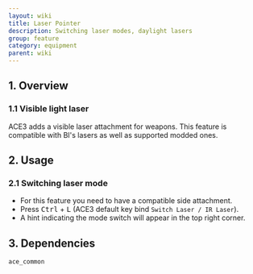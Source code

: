 ```yaml
---
layout: wiki
title: Laser Pointer
description: Switching laser modes, daylight lasers
group: feature
category: equipment
parent: wiki
---
```


## 1. Overview

### 1.1 Visible light laser
ACE3 adds a visible laser attachment for weapons. This feature is compatible with BI's lasers as well as supported modded ones.

## 2. Usage

### 2.1 Switching laser mode
- For this feature you need to have a compatible side attachment.
- Press <kbd>Ctrl</kbd> + <kbd>L</kbd> (ACE3 default key bind `Switch Laser / IR Laser`).
- A hint indicating the mode switch will appear in the top right corner.

## 3. Dependencies

`ace_common`

